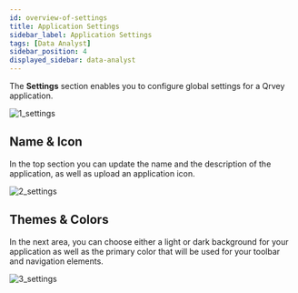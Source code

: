 ```yaml
---
id: overview-of-settings
title: Application Settings
sidebar_label: Application Settings
tags: [Data Analyst]
sidebar_position: 4
displayed_sidebar: data-analyst
---
```


<div style={{textAlign: "justify"}}>

The **Settings** section enables you to configure global settings for a Qrvey application. 

![1_settings](https://s3.amazonaws.com/cdn.qrvey.com/documentation_assets/ui-docs/others/3.4.7_settings/1_settings.png#thumbnail)

## Name & Icon
In the top section you can update the name and the description of the application, as well as upload an application icon. 

![2_settings](https://s3.amazonaws.com/cdn.qrvey.com/documentation_assets/ui-docs/others/3.4.7_settings/2_settings.png#thumbnail)

## Themes & Colors
In the next area, you can choose either a light or dark background for your application as well as the primary color that will be used for your toolbar and navigation elements.

![3_settings](https://s3.amazonaws.com/cdn.qrvey.com/documentation_assets/ui-docs/others/3.4.7_settings/3_settings.png#thumbnail)

</div>